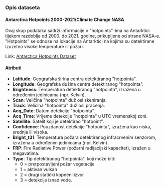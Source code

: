 ### Opis dataseta

#### Antarctica Hotpoints 2000-2021/Climate Change NASA

Ovaj skup podataka sadrži informacije o "hotpoints"-ima na Antarktici tijekom razdoblja od 2000. do 2021. godine, prikupljene od strane NASA-e. "Hotpoints" se odnose na lokacije na Antarktici na kojima su detektirane izuzetno visoke temperature ili požari.

Link: [Antarctica Hotpoints Dataset](https://www.kaggle.com/datasets/brsdincer/antarctica-hotpoints-20002021climate-change-nasa)

#### Atributi

- **Latitude**: Geografska širina centra detektiranog "hotpointa".
- **Longitude**: Geografska dužina centra detektiranog "hotpointa".
- **Brightness**: Temperatura detektiranog "hotpointa", izražena u određenim jedinicama (npr. Kelvin).
- **Scan**: Veličina "hotpointa" duž osi skeniranja.
- **Track**: Veličina "hotpointa" duž osi praćenja.
- **Acq_Date**: Datum detekcije "hotpointa".
- **Acq_Time**: Vrijeme detekcije "hotpointa" u UTC vremenskoj zoni.
- **Satellite**: Satelit koji je detektirao "hotpoint".
- **Confidence**: Pouzdanost detekcije "hotpointa", izražena kao niska, srednja ili visoka.
- **Bright_t31**: Temperatura požara detektiranog infracrvenim senzorom, izražena u određenim jedinicama (npr. Kelvin).
- **FRP**: Fire Radiative Power (požarni radijacijski kapacitet), izražen u megavatima.
- **Type**: Tip detektiranog "hotpointa", koji može biti: 
  - 0 = pretpostavljeni požar vegetacije
  - 1 = aktivan vulkan
  - 2 = drugi statički kopneni izvor
  - 3 = detekcija iznad vode.